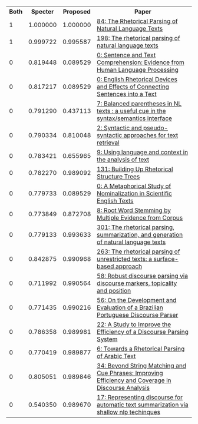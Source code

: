 <html><table><tr>
<th>Both</th>
<th>Specter</th>
<th>Proposed</th>
<th>Paper</th>
</tr>
<tr>
<td>1</td>
<td>1.000000</td>
<td>1.000000</td>
<td><a href="https://www.semanticscholar.org/paper/962eee674c6007875b958fdb388821ad286d8c6f">84: The Rhetorical Parsing of Natural Language Texts</a></td>
</tr>
<tr>
<td>1</td>
<td>0.999722</td>
<td>0.995587</td>
<td><a href="https://www.semanticscholar.org/paper/29574f0d891d4cc4577a0426aa675dce746a3ad1">198: The rhetorical parsing of natural language texts</a></td>
</tr>
<tr>
<td>0</td>
<td>0.819448</td>
<td>0.089529</td>
<td><a href="https://www.semanticscholar.org/paper/90a09d4a160358272f72358896325b6627eb29e9">0: Sentence and Text Comprehension: Evidence from Human Language Processing</a></td>
</tr>
<tr>
<td>0</td>
<td>0.817217</td>
<td>0.089529</td>
<td><a href="https://www.semanticscholar.org/paper/a7f675fcb78bcf2d87f401d5790f9c6777dd98b0">0: English Rhetorical Devices and Effects of Connecting Sentences into a Text</a></td>
</tr>
<tr>
<td>0</td>
<td>0.791290</td>
<td>0.437113</td>
<td><a href="https://www.semanticscholar.org/paper/b1e77b80ccc9591c04a773e721721ad58a011905">7: Balanced parentheses in NL texts : a useful cue in the syntax/semantics interface</a></td>
</tr>
<tr>
<td>0</td>
<td>0.790334</td>
<td>0.810048</td>
<td><a href="https://www.semanticscholar.org/paper/31ded85352af33b5e81d7e0fdc22e1355af78971">2: Syntactic and pseudo-syntactic approaches for text retrieval</a></td>
</tr>
<tr>
<td>0</td>
<td>0.783421</td>
<td>0.655965</td>
<td><a href="https://www.semanticscholar.org/paper/ba3ac4cc3d15144bf856ae1ae72476e1a1f9fbdd">9: Using language and context in the analysis of text</a></td>
</tr>
<tr>
<td>0</td>
<td>0.782270</td>
<td>0.989092</td>
<td><a href="https://www.semanticscholar.org/paper/75b2e2ce95a5ff349566025610a0213851dccefb">131: Building Up Rhetorical Structure Trees</a></td>
</tr>
<tr>
<td>0</td>
<td>0.779733</td>
<td>0.089529</td>
<td><a href="https://www.semanticscholar.org/paper/ba416b71b6883fb109a2d72a24fe744737ac1591">0: A Metaphorical Study of Nominalization in Scientific English Texts</a></td>
</tr>
<tr>
<td>0</td>
<td>0.773849</td>
<td>0.872708</td>
<td><a href="https://www.semanticscholar.org/paper/5aa28a4e7adcb735c0415d39a1df9410445c5aad">8: Root Word Stemming by Multiple Evidence from Corpus</a></td>
</tr>
<tr>
<td>0</td>
<td>0.779133</td>
<td>0.993633</td>
<td><a href="https://www.semanticscholar.org/paper/1d0340ed8cca75fb97a25b5e6fda425b807fa287">301: The rhetorical parsing, summarization, and generation of natural language texts</a></td>
</tr>
<tr>
<td>0</td>
<td>0.842875</td>
<td>0.990968</td>
<td><a href="https://www.semanticscholar.org/paper/3d249c3522e401b756d3214ef11b0761b5a10e7f">263: The rhetorical parsing of unrestricted texts: a surface-based approach</a></td>
</tr>
<tr>
<td>0</td>
<td>0.711992</td>
<td>0.990564</td>
<td><a href="https://www.semanticscholar.org/paper/962cb91d74a3671f8e8cc5822e8282a636062056">58: Robust discourse parsing via discourse markers, topicality and position</a></td>
</tr>
<tr>
<td>0</td>
<td>0.771435</td>
<td>0.990216</td>
<td><a href="https://www.semanticscholar.org/paper/99f59688f46c5826282fcd5fea26ff912d86a5e9">56: On the Development and Evaluation of a Brazilian Portuguese Discourse Parser</a></td>
</tr>
<tr>
<td>0</td>
<td>0.786358</td>
<td>0.989981</td>
<td><a href="https://www.semanticscholar.org/paper/b4e60f8f7dc200e93a4864f7c4990b434ecad29c">22: A Study to Improve the Efficiency of a Discourse Parsing System</a></td>
</tr>
<tr>
<td>0</td>
<td>0.770419</td>
<td>0.989877</td>
<td><a href="https://www.semanticscholar.org/paper/97b1601fadb5db06f7d99225e190ebb2d15abe6f">6: Towards a Rhetorical Parsing of Arabic Text</a></td>
</tr>
<tr>
<td>0</td>
<td>0.805051</td>
<td>0.989846</td>
<td><a href="https://www.semanticscholar.org/paper/c94f966a5273c22918d15f804452c1fa6040c139">34: Beyond String Matching and Cue Phrases: Improving Efficiency and Coverage in Discourse Analysis</a></td>
</tr>
<tr>
<td>0</td>
<td>0.540350</td>
<td>0.989670</td>
<td><a href="https://www.semanticscholar.org/paper/bd3215d8cd6fb5d452fa8221343170e0b3af5d17">17: Representing discourse for automatic text summarization via shallow nlp techinques</a></td>
</tr>
</table></html>
